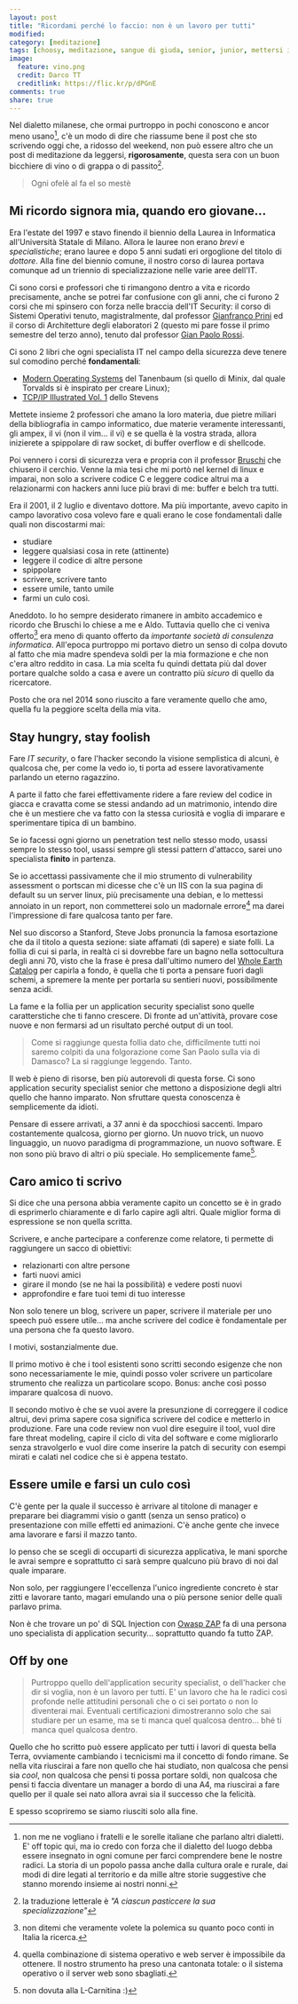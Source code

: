 ```yaml
---
layout: post
title: "Ricordami perché lo faccio: non è un lavoro per tutti"
modified:
category: [meditazione]
tags: [choosy, meditazione, sangue di giuda, senior, junior, mettersi in gioco, imparare, blog, twitter, antani]
image:
  feature: vino.png
  credit: Darco TT
  creditlink: https://flic.kr/p/dPGnE
comments: true
share: true
---
```


Nel dialetto milanese, che ormai purtroppo in pochi conoscono e ancor meno
usano[^1], c'è un modo di dire che riassume bene il post che sto scrivendo oggi
che, a ridosso del weekend, non può essere altro che un post di meditazione da
leggersi, **rigorosamente**, questa sera con un buon bicchiere di vino o di
grappa o di passito[^2].

> Ogni ofelè al fa el so mestè

## Mi ricordo signora mia, quando ero giovane...

Era l'estate del 1997 e stavo finendo il biennio della Laurea in Informatica
all'Università Statale di Milano. Allora le lauree non erano _brevi_ e
_specialistiche_; erano lauree e dopo 5 anni sudati eri orgoglione del titolo
di _dottore_. Alla fine del biennio comune, il nostro corso di laurea portava
comunque ad un triennio di specializzazione nelle varie aree dell'IT.

Ci sono corsi e professori che ti rimangono dentro a vita e ricordo
precisamente, anche se potrei far confusione con gli anni, che ci furono 2
corsi che mi spinsero con forza nelle braccia dell'IT Security: il corso di
Sistemi Operativi tenuto, magistralmente, dal professor [Gianfranco Prini](http://homes.di.unimi.it/~gfp/) ed il
corso di Architetture degli elaboratori 2 (questo mi pare fosse il primo
semestre del terzo anno), tenuto dal professor [Gian Paolo Rossi](http://nptlab.di.unimi.it/index.php/people/63-gian-paolo-rossi.html).

Ci sono 2 libri che ogni specialista IT nel campo della sicurezza deve tenere
sul comodino perché **fondamentali**:

* [Modern Operating Systems](http://www.amazon.it/Modern-Operating-Systems-Andrew-Tanenbaum/dp/013359162X) del Tanenbaum (sì quello di
  Minix, dal quale Torvalds si è inspirato per creare Linux);
* [TCP/IP Illustrated Vol. 1](http://www.amazon.it/TCP-Illustrated-Volume-Addison-Wesley-Professional-ebook/dp/B00666M52S) dello Stevens

Mettete insieme 2 professori che amano la loro materia, due pietre miliari
della bibliografia in campo informatico, due materie veramente interessanti,
gli ampex, il vi (non il vim... il vi) e se quella è la vostra strada, allora
inizierete a spippolare di raw socket, di buffer overflow e di shellcode.

Poi vennero i corsi di sicurezza vera e propria con il professor [Bruschi](http://www.curriculum.scienzemfn.unimi.it/curriculum.php?h=danilo.bruschi) che
chiusero il cerchio. Venne la mia tesi che mi portò nel kernel di linux e
imparai, non solo a scrivere codice C e leggere codice altrui ma a relazionarmi
con hackers anni luce più bravi di me: buffer e belch tra tutti.

Era il 2001, il 2 luglio e diventavo dottore. Ma più importante, avevo capito
in campo lavorativo cosa volevo fare e quali erano le cose fondamentali dalle
quali non discostarmi mai:

* studiare
* leggere qualsiasi cosa in rete (attinente)
* leggere il codice di altre persone
* spippolare
* scrivere, scrivere tanto
* essere umile, tanto umile
* farmi un culo così.

Aneddoto. Io ho sempre desiderato rimanere in ambito accademico e ricordo che
Bruschi lo chiese a me e Aldo. Tuttavia quello che ci veniva offerto[^3] era
meno di quanto offerto da _importante società di consulenza informatica_.
All'epoca purtroppo mi portavo dietro un senso di colpa dovuto al fatto che mia
madre spendeva soldi per la mia formazione e che non c'era altro reddito in
casa. La mia scelta fu quindi dettata più dal dover portare qualche soldo a
casa e avere un contratto più _sicuro_ di quello da ricercatore.

Posto che ora nel 2014 sono riuscito a fare veramente quello che amo, quella fu
la peggiore scelta della mia vita.

## Stay hungry, stay foolish

Fare _IT security_, o fare l'hacker secondo la visione semplistica di alcuni, è
qualcosa che, per come la vedo io, ti porta ad essere lavorativamente parlando
un eterno ragazzino.

A parte il fatto che farei effettivamente ridere a fare review del codice in
giacca e cravatta come se stessi andando ad un matrimonio, intendo dire che è
un mestiere che va fatto con la stessa curiosità e voglia di imparare e
sperimentare tipica di un bambino.

Se io facessi ogni giorno un penetration test nello stesso modo, usassi sempre
lo stesso tool, usassi sempre gli stessi pattern d'attacco, sarei uno
specialista **finito** in partenza.

Se io accettassi passivamente che il mio strumento di vulnerability assessment
o portscan mi dicesse che c'è un IIS con la sua pagina di default su un server
linux, più precisamente una debian, e lo mettessi annoiato in un report, non
commetterei solo un madornale errore[^4] ma darei l'impressione di fare
qualcosa tanto per fare.

Nel suo discorso a Stanford, Steve Jobs pronuncia la famosa esortazione che da
il titolo a questa sezione: siate affamati (di sapere) e siate folli. La follia
di cui si parla, in realtà ci si dovrebbe fare un bagno nella sottocultura
degli anni 70, visto che la frase è presa dall'ultimo numero del [Whole Earth
Catalog](http://it.wikipedia.org/wiki/Whole_Earth_Catalog) per capirla a fondo, è quella che ti porta a pensare
fuori dagli schemi, a spremere la mente per portarla su sentieri nuovi,
possibilmente senza acidi.

La fame e la follia per un application security specialist sono quelle
caratterstiche che ti fanno crescere. Di fronte ad un'attività, provare cose
nuove e non fermarsi ad un risultato perché output di un tool.

> Come si raggiunge questa follia dato che, difficilmente tutti noi saremo
> colpiti da una folgorazione come San Paolo sulla via di Damasco?
> La si raggiunge leggendo. Tanto.

Il web è pieno di risorse, ben più autorevoli di questa forse. Ci sono
application security specialist senior che mettono a disposizione degli altri
quello che hanno imparato. Non sfruttare questa conoscenza è semplicemente da
idioti.

Pensare di essere arrivati, a 37 anni è da spocchiosi saccenti. Imparo
costantemente qualcosa, giorno per giorno. Un nuovo trick, un nuovo linguaggio,
un nuovo paradigma di programmazione, un nuovo software. E non sono più bravo
di altri o più speciale. Ho semplicemente fame[^5].

## Caro amico ti scrivo

Si dice che una persona abbia veramente capito un concetto se è in grado di
esprimerlo chiaramente e di farlo capire agli altri. Quale miglior forma di
espressione se non quella scritta.

Scrivere, e anche partecipare a conferenze come relatore, ti permette di
raggiungere un sacco di obiettivi:

* relazionarti con altre persone
* farti nuovi amici
* girare il mondo (se ne hai la possibilità) e vedere posti nuovi
* approfondire e fare tuoi temi di tuo interesse

Non solo tenere un blog, scrivere un paper, scrivere il materiale per uno
speech può essere utile... ma anche scrivere del codice è fondamentale per una
persona che fa questo lavoro.

I motivi, sostanzialmente due.

Il primo motivo è che i tool esistenti sono scritti secondo esigenze che non
sono necessariamente le mie, quindi posso voler scrivere un particolare
strumento che realizza un particolare scopo. Bonus: anche così posso imparare
qualcosa di nuovo.

Il secondo motivo è che se vuoi avere la presunzione di correggere il codice
altrui, devi prima sapere cosa significa scrivere del codice e metterlo in
produzione. Fare una code review non vuol dire eseguire il tool, vuol dire fare
threat modeling, capire il ciclo di vita del software e come migliorarlo senza
stravolgerlo e vuol dire come inserire la patch di security con esempi mirati e
calati nel codice che si è appena testato.

## Essere umile e farsi un culo così

C'è gente per la quale il successo è arrivare al titolone di manager e
preparare bei diagrammi visio o gantt (senza un senso pratico) o presentazione
con mille effetti ed animazioni. C'è anche gente che invece ama lavorare e
farsi il mazzo tanto.

Io penso che se scegli di occuparti di sicurezza applicativa, le mani sporche
le avrai sempre e soprattutto ci sarà sempre qualcuno più bravo di noi dal
quale imparare.

Non solo, per raggiungere l'eccellenza l'unico ingrediente concreto è star
zitti e lavorare tanto, magari emulando una o più persone senior delle quali
parlavo prima.

Non è che trovare un po' di SQL Injection con [Owasp
ZAP](https://www.owasp.org/index.php/OWASP_Zed_Attack_Proxy_Project) fa di una
persona uno specialista di application security... soprattutto quando fa tutto
ZAP.

## Off by one

> Purtroppo quello dell'application security specialist, o dell'hacker che dir
> si voglia, non è un lavoro per tutti. E' un lavoro che ha le radici così
> profonde nelle attitudini personali che o ci sei portato o non lo diventerai
> mai. Eventuali certificazioni dimostreranno solo che sai studiare per un
> esame, ma se ti manca quel qualcosa dentro... bhé ti manca quel qualcosa
> dentro.

Quello che ho scritto può essere applicato per tutti i lavori di questa bella
Terra, ovviamente cambiando i tecnicismi ma il concetto di fondo rimane. Se
nella vita riuscirai a fare non quello che hai studiato, non qualcosa che pensi
sia _cool_, non qualcosa che pensi ti possa portare soldi, non qualcosa che
pensi ti faccia diventare un manager a bordo di una A4, ma riuscirai a fare
quello per il quale sei nato allora avrai sia il successo che la felicità.

E spesso scopriremo se siamo riusciti solo alla fine.

[^1]: non me ne vogliano i fratelli e le sorelle italiane che parlano altri dialetti. E' off topic qui, ma io credo con forza che il dialetto del luogo debba essere insegnato in ogni comune per farci comprendere bene le nostre radici. La storia di un popolo passa anche dalla cultura orale e rurale, dai modi di dire legati al territorio e da mille altre storie suggestive che stanno morendo insieme ai nostri nonni.
[^2]: la traduzione letterale è _"A ciascun pasticcere la sua specializzazione"_
[^3]: non ditemi che veramente volete la polemica su quanto poco conti in Italia la ricerca.
[^4]: quella combinazione di sistema operativo e web server è impossibile da ottenere. Il nostro strumento ha preso una cantonata totale: o il sistema operativo o il server web sono sbagliati.
[^5]: non dovuta alla L-Carnitina :)

